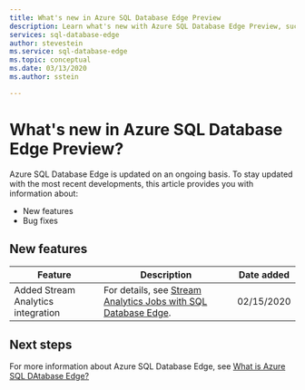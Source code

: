 ```yaml
---
title: What's new in Azure SQL Database Edge Preview
description: Learn what's new with Azure SQL Database Edge Preview, such as the latest release notes, known issues, bug fixes, deprecated functionality, and upcoming changes.
services: sql-database-edge
author: stevestein
ms.service: sql-database-edge
ms.topic: conceptual
ms.date: 03/13/2020
ms.author: sstein

---
```

# What's new in Azure SQL Database Edge Preview?

Azure SQL Database Edge is updated on an ongoing basis. To stay updated with the most recent developments, this article provides you with information about:

- New features
- Bug fixes

## New features

|Feature  |Description  |Date added  |
|---------|---------|---------|
|Added Stream Analytics integration|For details, see [Stream Analytics Jobs with SQL Database Edge](stream-analytics.md).|02/15/2020|

## Next steps

For more information about Azure SQL Database Edge, see [What is Azure SQL DAtabase Edge?](overview.md)

